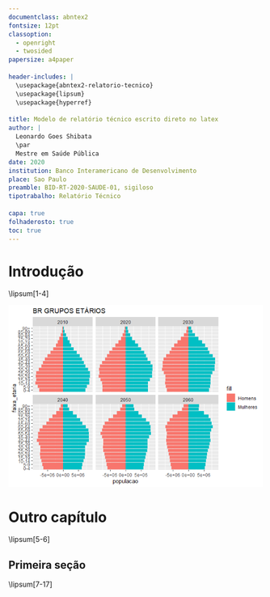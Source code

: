 ```yaml
---
documentclass: abntex2
fontsize: 12pt
classoption:
  - openright
  - twosided
papersize: a4paper

header-includes: |
  \usepackage{abntex2-relatorio-tecnico}
  \usepackage{lipsum}
  \usepackage{hyperref}

title: Modelo de relatório técnico escrito direto no latex
author: |
  Leonardo Goes Shibata
  \par
  Mestre em Saúde Pública
date: 2020
institution: Banco Interamericano de Desenvolvimento
place: Sao Paulo
preamble: BID-RT-2020-SAUDE-01, sigiloso
tipotrabalho: Relatório Técnico

capa: true
folhaderosto: true
toc: true
---
```






# Introdução

\lipsum[1-4]

![Pirâmide etária](plot-1.png)



# Outro capítulo

\lipsum[5-6]

## Primeira seção

\lipsum[7-17]

